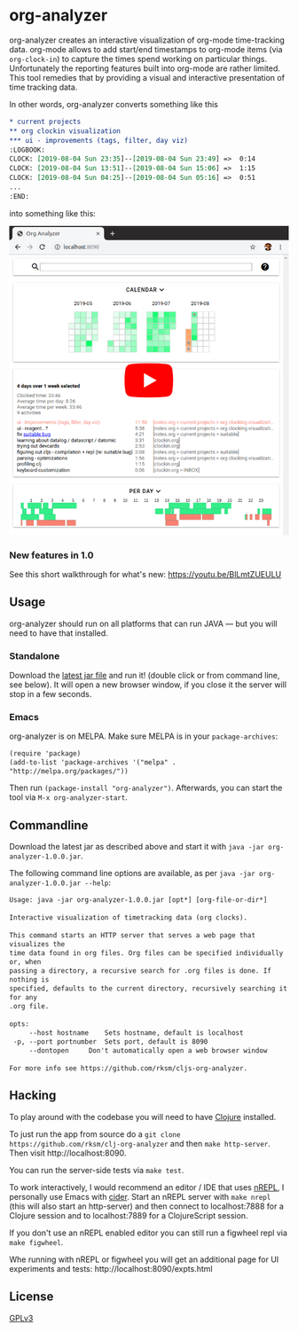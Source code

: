 # org-analyzer

org-analyzer creates an interactive visualization of org-mode time-tracking
data. org-mode allows to add start/end timestamps to org-mode items (via
`org-clock-in`) to capture the times spend working on particular things.
Unfortunately the reporting features built into org-mode are rather limited.
This tool remedies that by providing a visual and interactive presentation
of time tracking data.

In other words, org-analyzer converts something like this

```org
* current projects
** org clockin visualization
*** ui - improvements (tags, filter, day viz)
:LOGBOOK:
CLOCK: [2019-08-04 Sun 23:35]--[2019-08-04 Sun 23:49] =>  0:14
CLOCK: [2019-08-04 Sun 13:51]--[2019-08-04 Sun 15:06] =>  1:15
CLOCK: [2019-08-04 Sun 04:25]--[2019-08-04 Sun 05:16] =>  0:51
...
:END:
```

into something like this:

[![](doc/2019-08-10_org-analyzer_yt_link.png)](https://www.youtube.com/watch?v=qBgvGDOxmUw)

### New features in 1.0

See this short walkthrough for what's new: https://youtu.be/BlLmtZUEULU

## Usage

org-analyzer should run on all platforms that can run JAVA — but you will need
to have that installed.

### Standalone

Download the [latest jar file](https://github.com/rksm/clj-org-analyzer/releases/latest)
and run it! (double click or from command line, see below). It will open a new browser window, if you close it the server will stop in a few seconds.

### Emacs

<!-- *2019-08-13: MELPA package is pending, see [the melpa pull request](https://github.com/melpa/melpa/pull/6365).* -->
<!-- For the time being, emacs support can be enabled by downloading the [emacs package](https://github.com/rksm/clj-org-analyzer/releases/download/1.0.0/org-analyzer-for-emacs-1.0.0.tar.gz) directly, extracting it and adding it to your load path and require it: -->
<!-- ```elisp -->
<!-- (add-to-list 'load-path "/path/to/org-analyzer-1.0.0/") -->
<!-- (require 'org-analyzer) -->
<!-- ``` -->
<!-- Afterwards, you can start the tool via `M-x org-analyzer-start`. -->

org-analyzer is on MELPA. Make sure MELPA is in your `package-archives`:

```elisp
(require 'package)
(add-to-list 'package-archives '("melpa" . "http://melpa.org/packages/"))
```

Then run `(package-install "org-analyzer")`. Afterwards, you can start the tool
via `M-x org-analyzer-start`.


## Commandline

Download the latest jar as described above and start it with `java -jar org-analyzer-1.0.0.jar`.

The following command line options are available, as per `java -jar org-analyzer-1.0.0.jar --help`:

```
Usage: java -jar org-analyzer-1.0.0.jar [opt*] [org-file-or-dir*]

Interactive visualization of timetracking data (org clocks).

This command starts an HTTP server that serves a web page that visualizes the
time data found in org files. Org files can be specified individually or, when
passing a directory, a recursive search for .org files is done. If nothing is
specified, defaults to the current directory, recursively searching it for any
.org file.

opts:
     --host hostname	Sets hostname, default is localhost
 -p, --port portnumber	Sets port, default is 8090
     --dontopen		Don't automatically open a web browser window

For more info see https://github.com/rksm/cljs-org-analyzer.
```


## Hacking

To play around with the codebase you will need to have [Clojure](https://clojure.org/guides/getting_started) installed.

To just run the app from source do a `git clone https://github.com/rksm/clj-org-analyzer` and then `make http-server`. Then visit http://localhost:8090.

You can run the server-side tests via `make test`. 

To work interactively, I would recommend an editor / IDE that uses [nREPL](https://nrepl.org/nrepl/0.6.0/index.html), I personally use Emacs with [cider](https://cider.mx). Start an nREPL server with `make nrepl` (this will also start an http-server) and then connect to localhost:7888 for a Clojure session and to localhost:7889 for a ClojureScript session.

If you don't use an nREPL enabled editor you can still run a figwheel repl via `make figwheel`.

Whe running with nREPL or figwheel you will get an additional page for UI experiments and tests: http://localhost:8090/expts.html

## License

[GPLv3](LICENSE)
